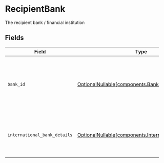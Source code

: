 # RecipientBank

The recipient bank / financial institution


## Fields

| Field                                                                                                        | Type                                                                                                         | Required                                                                                                     | Description                                                                                                  |
| ------------------------------------------------------------------------------------------------------------ | ------------------------------------------------------------------------------------------------------------ | ------------------------------------------------------------------------------------------------------------ | ------------------------------------------------------------------------------------------------------------ |
| `bank_id`                                                                                                    | [OptionalNullable[components.BankID]](../../models/components/bankid.md)                                     | :heavy_minus_sign:                                                                                           | An identifier that represents ABA routing number for domestic wire or BIC for foreign wire                   |
| `international_bank_details`                                                                                 | [OptionalNullable[components.InternationalBankDetails]](../../models/components/internationalbankdetails.md) | :heavy_minus_sign:                                                                                           | Bank details required in the case of an international wire transfer                                          |